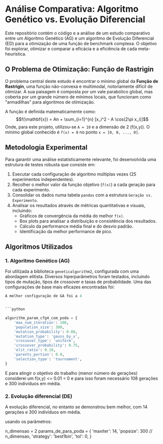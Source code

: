 # Análise Comparativa: Algoritmo Genético vs. Evolução Diferencial

Este repositório contém o código e a análise de um estudo comparativo entre um Algoritmo Genético (AG) e um algoritmo de Evolução Diferencial (ED) para a otimização de uma função de benchmark complexa. O objetivo foi explorar, otimizar e comparar a eficácia e a eficiência de cada meta-heurística.

## O Problema de Otimização: Função de Rastrigin

O problema central deste estudo é encontrar o mínimo global da **Função de Rastrigin**, uma função não-convexa e multimodal, notoriamente difícil de otimizar. A sua paisagem é composta por um vale parabólico global, mas coberta por um grande número de mínimos locais, que funcionam como "armadilhas" para algoritmos de otimização.

A função é definida matematicamente como:
$$f(\mathbf{x}) = An + \sum_{i=1}^{n} [x_i^2 - A \cos(2\pi x_i)]$$
Onde, para este projeto, utilizou-se `A = 10` e a dimensão de 2 (f(x,y)). O mínimo global conhecido é `f(x) = 0` no ponto `x = [0, 0, ..., 0]`.

## Metodologia Experimental

Para garantir uma análise estatisticamente relevante, foi desenvolvida uma estrutura de testes robusta que consiste em:
1.  Executar cada configuração de algoritmo múltiplas vezes (25 experimentos independentes).
2.  Recolher o melhor valor da função objetivo (`f(x)`) a cada geração para cada experimento.
3.  Consolidar os dados numa tabela `pandas` com a estrutura `Geração vs. Experimento`.
4.  Analisar os resultados através de métricas quantitativas e visuais, incluindo:
    * Gráficos de convergência da média do melhor `f(x)`.
    * Box plots para analisar a distribuição e consistência dos resultados.
    * Cálculo da performance média final e do desvio padrão.
    * Identificação da melhor performance de pico.

## Algoritmos Utilizados

### 1. Algoritmo Genético (AG)
Foi utilizada a biblioteca `geneticalgorithm2`, configurada com uma abordagem elitista. Diversos hiperparâmetros foram testados, incluindo tipos de mutação, tipos de crossover e taxas de probabilidade. Uma das configurações de base mais eficazes encontradas foi:

```python
A melhor configuração de GA foi a 4


```python

algorithm_param_cfg4_com_poda = {
    'max_num_iteration': 108,
    'population_size': 300,
    'mutation_probability': 0.08,
    'mutation_type': 'gauss_by_x',
    'crossover_type': 'uniform',
    'crossover_probability': 0.75,
    'elit_ratio': 0.10,
    'parents_portion': 0.9,
    'selection_type': 'tournament',
}
```

E para atingir o objetivo do trabalho (menor número de gerações) considerei um f(x,y) <= 0.01 = 0 e para isso foram necessário 108 gerações e 300 indivíduos em média.

### 2. Evolução diferencial (DE)
A evolução diferencial, no entanto se demonstrou bem melhor, com 14 gerações e 300 indivíduos em média.

usando os parâmetros:

n_dimensao = 2
params_de_para_poda = {
    'maxiter': 14,
    'popsize': 300 // n_dimensao,
    'strategy': 'best1bin',
    'tol': 0,
}
